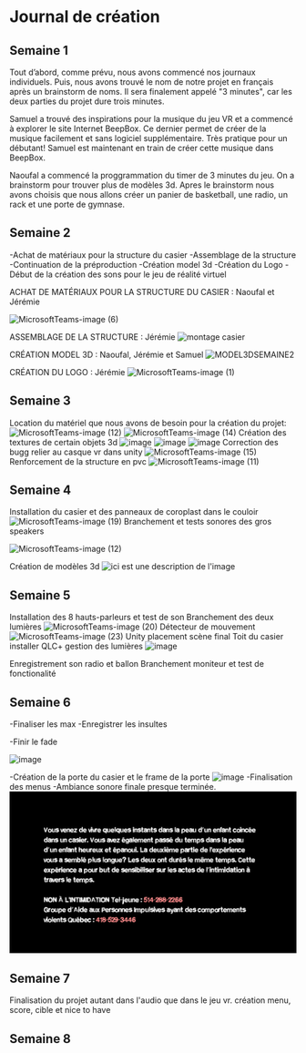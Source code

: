 # Journal de création

## Semaine 1

Tout d’abord, comme prévu, nous avons commencé nos journaux individuels. Puis, nous avons trouvé le nom de notre projet en français après un brainstorm de noms. Il sera finalement appelé "3 minutes", car les deux parties du projet dure trois minutes.

Samuel a trouvé des inspirations pour la musique du jeu VR et a commencé à explorer le site Internet BeepBox. Ce dernier permet de créer de la musique facilement et sans logiciel supplémentaire. Très pratique pour un débutant! Samuel est maintenant en train de créer cette musique dans BeepBox.

Naoufal a commencé la proggrammation du timer de 3 minutes du jeu. On a brainstorm pour trouver plus de modèles 3d. Apres le brainstorm nous avons choisis que nous allons créer un panier de basketball, une radio, un rack et une porte de gymnase. 

## Semaine 2
-Achat de matériaux pour la structure du casier
-Assemblage de la structure
-Continuation de la préproduction
-Création model 3d
-Création du Logo
-Début de la création des sons pour le jeu de réalité virtuel

ACHAT DE MATÉRIAUX POUR LA STRUCTURE DU CASIER : Naoufal et Jérémie

![MicrosoftTeams-image (6)](https://user-images.githubusercontent.com/70386087/152455872-f831b477-57c0-41ea-8920-85e6eb50d017.png)

ASSEMBLAGE DE LA STRUCTURE : Jérémie
![montage casier](https://user-images.githubusercontent.com/70386087/152456711-936a8b10-4dd8-4f97-b278-e3f5c9960f52.png)

CRÉATION MODEL 3D : Naoufal, Jérémie et Samuel
![MODEL3DSEMAINE2](https://user-images.githubusercontent.com/70386087/152457529-fa0d4614-c1cd-4c54-ad2b-1c1044524384.png)

CRÉATION DU LOGO : Jérémie
![MicrosoftTeams-image (1)](https://user-images.githubusercontent.com/70386087/152457679-89031277-962a-40f1-a033-38f49878eb16.png)


## Semaine 3
Location du matériel que nous avons de besoin pour la création du projet:
![MicrosoftTeams-image (12)](https://user-images.githubusercontent.com/70386087/153534922-d3ded03a-b22e-42f8-815d-13a4278b177d.png)
![MicrosoftTeams-image (14)](https://user-images.githubusercontent.com/70386087/153535123-08f4042c-f35d-40af-beaa-cc520d1b4541.png)
Création des textures de certain objets 3d
![image](https://user-images.githubusercontent.com/70386087/153535220-cf9a92e6-c15f-4830-aeea-db05ef81909b.png)
![image](https://user-images.githubusercontent.com/70386087/153535261-1b7436e6-4484-4cbd-be00-bc5d3216a69b.png)
![image](https://user-images.githubusercontent.com/70386087/153535297-ad6058f9-56c9-49ce-af21-70b4cc89123a.png)
Correction des bugg relier au casque vr dans unity
![MicrosoftTeams-image (15)](https://user-images.githubusercontent.com/70386087/153535736-bb11a79f-2bc6-47c8-8ac2-7cfd26474e4f.png)
Renforcement de la structure en pvc 
![MicrosoftTeams-image (11)](https://user-images.githubusercontent.com/70386087/153535789-4c9b1291-3a99-4d1d-a1c1-b12f7afd91c6.png)

## Semaine 4
Installation du casier et des panneaux de coroplast dans le couloir
![MicrosoftTeams-image (19)](https://user-images.githubusercontent.com/70386087/154323412-ceda7e80-0b08-42ae-84eb-fcb2d97f2f35.png)
Branchement et tests sonores des gros speakers 

![MicrosoftTeams-image (12)](https://user-images.githubusercontent.com/70386087/153534553-219546d9-026b-4438-8298-33035ac13367.png)

Création de modèles 3d
![ici est une description de l'image](medias/rack.png)
## Semaine 5
Installation des 8 hauts-parleurs et test de son
Branchement des deux lumières
![MicrosoftTeams-image (20)](https://user-images.githubusercontent.com/70386087/155577784-fcf1e89d-e4df-4950-9335-7605235d3317.png)
Détecteur de mouvement
![MicrosoftTeams-image (23)](https://user-images.githubusercontent.com/70386087/155578744-aa7956d3-63ee-4cb1-b411-d0e2bea98078.png)
Unity placement scène final
Toit du casier installer
QLC+ gestion des lumières
![image](https://user-images.githubusercontent.com/70386087/155578840-e1429f2d-4299-4eb0-9008-9623c3006784.png)

Enregistrement son radio et ballon
Branchement moniteur et test de fonctionalité
## Semaine 6
-Finaliser les max 
-Enregistrer les insultes 

-Finir le fade 

![image](https://user-images.githubusercontent.com/70386087/155578840-e1429f2d-4299-4eb0-9008-9623c3006784.png)

-Création de la porte du casier et le frame de la porte
![image](https://user-images.githubusercontent.com/70386087/157791820-ee63f6bc-edcd-41f4-897a-9abeff5bd6cc.png)
-Finalisation des menus
-Ambiance sonore finale presque terminée.
![ici est une description de l'image](medias/moniteur_original.png)
## Semaine 7
Finalisation du projet autant dans l'audio que dans le jeu vr.
création menu, score, cible et nice to have 
## Semaine 8














